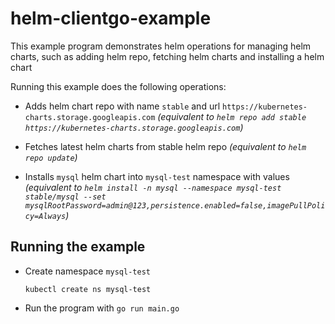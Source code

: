 # helm-clientgo-example

This example program demonstrates helm operations for managing helm charts, such as adding helm repo, fetching helm charts and installing a helm chart

Running this example does the following operations:
- Adds helm chart repo with name `stable` and url `https://kubernetes-charts.storage.googleapis.com`
  _(equivalent to `helm repo add stable https://kubernetes-charts.storage.googleapis.com`)_

- Fetches latest helm charts from stable helm repo
  _(equivalent to `helm repo update`)_

- Installs `mysql` helm chart into `mysql-test` namespace with values 
  _(equivalent to `helm install -n mysql --namespace mysql-test stable/mysql --set mysqlRootPassword=admin@123,persistence.enabled=false,imagePullPolicy=Always`)_


## Running the example  
- Create namespace `mysql-test`
  ```
  kubectl create ns mysql-test
  ```
- Run the program with `go run main.go`
